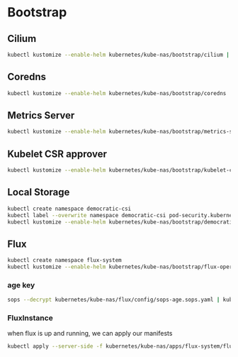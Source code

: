 # Bootstrap

## Cilium

```bash
kubectl kustomize --enable-helm kubernetes/kube-nas/bootstrap/cilium | kubectl apply -f -
```

## Coredns

```bash
kubectl kustomize --enable-helm kubernetes/kube-nas/bootstrap/coredns | kubectl apply -n kube-system -f -
```

## Metrics Server

```bash
kubectl kustomize --enable-helm kubernetes/kube-nas/bootstrap/metrics-server | kubectl apply -n kube-system -f -
```

## Kubelet CSR approver

```bash
kubectl kustomize --enable-helm kubernetes/kube-nas/bootstrap/kubelet-csr-approver | kubectl apply -n kube-system -f -
```

## Local Storage

```bash
kubectl create namespace democratic-csi
kubectl label --overwrite namespace democratic-csi pod-security.kubernetes.io/enforce=privileged
kubectl kustomize --enable-helm kubernetes/kube-nas/bootstrap/democratic-csi | kubectl apply -n democratic-csi -f -
```

## Flux

```bash
kubectl create namespace flux-system
kubectl kustomize --enable-helm kubernetes/kube-nas/bootstrap/flux-operator | kubectl apply -n flux-system -f -
```

### age key

```bash
sops --decrypt kubernetes/kube-nas/flux/config/sops-age.sops.yaml | kubectl apply -n flux-system -f -
```

### FluxInstance

when flux is up and running, we can apply our manifests

```bash
kubectl apply --server-side -f kubernetes/kube-nas/apps/flux-system/flux-instance/app/flux-instance.yaml -n flux-system
```
